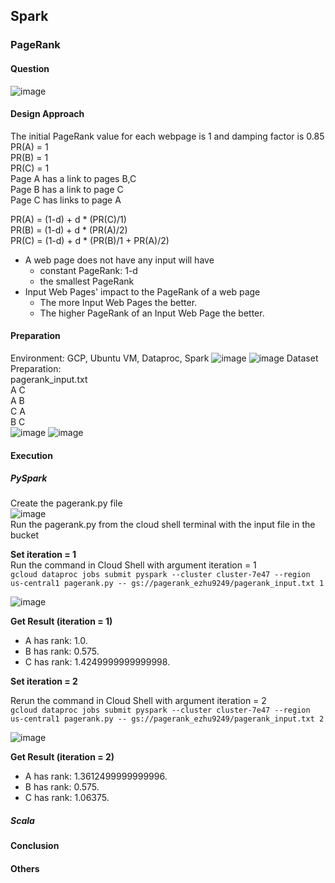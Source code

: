 ## Spark
### PageRank
#### Question
![image](https://github.com/elly-zhu/Cloud-Computing/assets/22209839/290cd074-5319-42c3-aae9-29a03bc4b640)
#### Design Approach
The initial PageRank value for each webpage is 1 and damping factor is 0.85
PR(A) = 1  
PR(B) = 1  
PR(C) = 1  
Page A has a link to pages B,C  
Page B has a link to page C  
Page C has links to page A  

PR(A) = (1-d) + d * (PR(C)/1)  
PR(B) = (1-d) + d * (PR(A)/2)  
PR(C) = (1-d) + d * (PR(B)/1 + PR(A)/2)  


- A web page does not have any input will have
  - constant PageRank: 1-d
  - the smallest PageRank
- Input Web Pages' impact to the PageRank of a web page
  - The more Input Web Pages the better.
  - The higher PageRank of an Input Web Page the better.

#### Preparation
Environment: 
GCP, Ubuntu VM, Dataproc, Spark 
![image](https://github.com/elly-zhu/Cloud-Computing/assets/22209839/bdb5be72-945d-49f8-b062-c7f1d34a054f)
![image](https://github.com/elly-zhu/Cloud-Computing/assets/22209839/9ec68005-a2a5-477a-a4b0-a389882adc0d)
Dataset Preparation:  
pagerank_input.txt  
A C  
A B  
C A  
B C  
![image](https://github.com/elly-zhu/Cloud-Computing/assets/22209839/3ac29e84-8e36-4e4c-a419-323d46f7bebf)
![image](https://github.com/elly-zhu/Cloud-Computing/assets/22209839/77765432-e3c0-4f27-99db-b30073298672)

#### Execution
##### PySpark
Create the pagerank.py file  
![image](https://github.com/elly-zhu/Cloud-Computing/assets/22209839/4d754b7d-123b-43a0-9018-71e676ec78b6)  
Run the pagerank.py from the cloud shell terminal with the input file in the bucket  

**Set iteration = 1**  
Run the command in Cloud Shell with argument iteration = 1  
```gcloud dataproc jobs submit pyspark --cluster cluster-7e47 --region us-central1 pagerank.py -- gs://pagerank_ezhu9249/pagerank_input.txt 1 ```

![image](https://github.com/elly-zhu/Cloud-Computing/assets/22209839/c1373faf-9122-4e14-b1fe-97d9fc90da70)

**Get Result (iteration = 1)**  
 - A has rank: 1.0. 
 - B has rank: 0.575.  
 - C has rank: 1.4249999999999998.

**Set iteration = 2**  

Rerun the command in Cloud Shell with argument iteration = 2  
```gcloud dataproc jobs submit pyspark --cluster cluster-7e47 --region us-central1 pagerank.py -- gs://pagerank_ezhu9249/pagerank_input.txt 2 ```

![image](https://github.com/elly-zhu/Cloud-Computing/assets/22209839/e093f650-a5d1-47d1-a2b7-40ee56ffd485)

**Get Result (iteration = 2)**  
 - A has rank: 1.3612499999999996.
 - B has rank: 0.575.
 - C has rank: 1.06375.



##### Scala
#### Conclusion
#### Others
